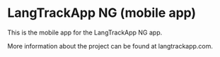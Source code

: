 # LangTrackApp NG (mobile app)

This is the mobile app for the LangTrackApp NG app.

More information about the project can be found at langtrackapp.com.

